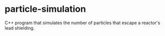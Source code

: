 # particle-simulation
C++ program that simulates the number of particles that escape a reactor's lead shielding.
